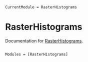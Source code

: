 ```@meta
CurrentModule = RasterHistograms
```

# RasterHistograms

Documentation for [RasterHistograms](https://github.com/jbisits/RasterHistograms.jl).

```@index
```

```@autodocs
Modules = [RasterHistograms]
```
